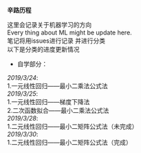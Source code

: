 **辛路历程**  
  
这里会记录关于机器学习的方向  
Every thing about ML might be update here.  
笔记将用issues进行记录 并进行分类  
以下是分类的进度更新情况  
  
- 自学部分：  
  
_2019/3/24_:  
1.一元线性回归——最小二乘法公式法  
_2019/3/25_:  
1.一元线性回归——梯度下降法  
2.二次函数拟合——最小二乘法公式法  
_2019/3/28_:  
1.二元线性回归——最小二矩阵公式法（未完成）  
_2019/3/30_:  
1.二元线性回归——最小二矩阵公式法（完成）  
